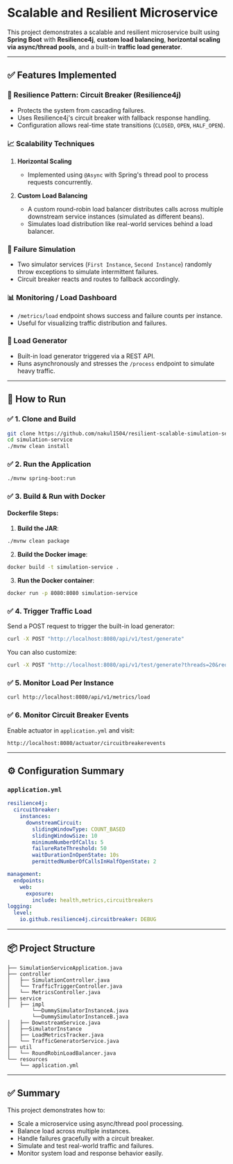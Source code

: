 # Scalable and Resilient Microservice

This project demonstrates a scalable and resilient microservice built using **Spring Boot** with **Resilience4j**, **custom load balancing**, **horizontal scaling via async/thread pools**, and a built-in **traffic load generator**.

---

## ✅ Features Implemented

### 🔁 Resilience Pattern: Circuit Breaker (Resilience4j)
- Protects the system from cascading failures.
- Uses Resilience4j's circuit breaker with fallback response handling.
- Configuration allows real-time state transitions (`CLOSED`, `OPEN`, `HALF_OPEN`).

### 📈 Scalability Techniques
1. **Horizontal Scaling**
    - Implemented using `@Async` with Spring's thread pool to process requests concurrently.

2. **Custom Load Balancing**
    - A custom round-robin load balancer distributes calls across multiple downstream service instances (simulated as different beans).
    - Simulates load distribution like real-world services behind a load balancer.

### 🚦 Failure Simulation
- Two simulator services (`First Instance`, `Second Instance`) randomly throw exceptions to simulate intermittent failures.
- Circuit breaker reacts and routes to fallback accordingly.

### 📊 Monitoring / Load Dashboard
- `/metrics/load` endpoint shows success and failure counts per instance.
- Useful for visualizing traffic distribution and failures.

### 🚀 Load Generator
- Built-in load generator triggered via a REST API.
- Runs asynchronously and stresses the `/process` endpoint to simulate heavy traffic.

---

## 🔧 How to Run

### ✅ 1. Clone and Build
```bash
git clone https://github.com/nakul1504/resilient-scalable-simulation-service.git
cd simulation-service
./mvnw clean install
```

### ✅ 2. Run the Application
```bash
./mvnw spring-boot:run
```

### ✅ 3. Build & Run with Docker

#### Dockerfile Steps:
1. **Build the JAR**:
```bash
./mvnw clean package
```

2. **Build the Docker image**:
```bash
docker build -t simulation-service .
```

3. **Run the Docker container**:
```bash
docker run -p 8080:8080 simulation-service
```

### ✅ 4. Trigger Traffic Load
Send a POST request to trigger the built-in load generator:
```bash
curl -X POST "http://localhost:8080/api/v1/test/generate"
```

You can also customize:
```bash
curl -X POST "http://localhost:8080/api/v1/test/generate?threads=20&requestsPerThread=300"
```

### ✅ 5. Monitor Load Per Instance
```bash
curl http://localhost:8080/api/v1/metrics/load
```

### ✅ 6. Monitor Circuit Breaker Events
Enable actuator in `application.yml` and visit:
```
http://localhost:8080/actuator/circuitbreakerevents
```

---

## ⚙️ Configuration Summary

### `application.yml`
```yaml
resilience4j:
  circuitbreaker:
    instances:
      downstreamCircuit:
        slidingWindowType: COUNT_BASED
        slidingWindowSize: 10
        minimumNumberOfCalls: 5
        failureRateThreshold: 50
        waitDurationInOpenState: 10s
        permittedNumberOfCallsInHalfOpenState: 2

management:
  endpoints:
    web:
      exposure:
        include: health,metrics,circuitbreakers
logging:
  level:
    io.github.resilience4j.circuitbreaker: DEBUG
```

---

## 📦 Project Structure

```
├── SimulationServiceApplication.java
├── controller
│   ├── SimulationController.java
│   └── TrafficTriggerController.java
│   └── MetricsController.java
├── service
│   ├── impl
        └──DummySimulatorInstanceA.java
        └──DummySimulatorInstanceB.java
│   ├── DownstreamService.java
│   ├──SimulatorInstance
│   ├── LoadMetricsTracker.java
│   └── TrafficGeneratorService.java
├── util
│   └── RoundRobinLoadBalancer.java
└── resources
    └── application.yml
```

---

## ✅ Summary
This project demonstrates how to:
- Scale a microservice using async/thread pool processing.
- Balance load across multiple instances.
- Handle failures gracefully with a circuit breaker.
- Simulate and test real-world traffic and failures.
- Monitor system load and response behavior easily.